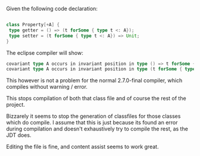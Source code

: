 Given the following code declaration:

```scala

class Property[+A] {
 type getter = () => (t forSome { type t <: A});
 type setter = (t forSome { type t <: A}) => Unit;
}

```

The eclipse compiler will show:
```scala
covariant type A occurs in invariant position in type () => t forSome { type t <: A } of type getter  managedBeans/src/org/scales/utils       Property.scala
covariant type A occurs in invariant position in type (t forSome { type t <: A }) => Unit of type setter  managedBeans/src/org/scales/utils       Property.scala
```

This however is not a problem for the normal 2.7.0-final compiler,
which compiles without warning / error.

This stops compilation of both that class file and of course the rest of the project.

Bizzarely it seems to stop the generation of classfiles for those classes which do compile.  I assume that this is just because its found an error during compilation and doesn't exhaustively try to compile the rest, as the JDT does.

Editing the file is fine, and content assist seems to work great.
